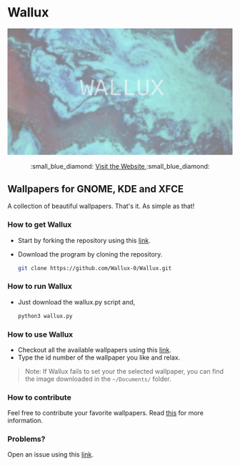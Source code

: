 # Wallux


![Wallux](cover.jpg)

<div align="center">
  :small_blue_diamond: <a href="https://wallux-0.github.io/Wallux/"> Visit the Website </a> :small_blue_diamond:
</div>

## Wallpapers for GNOME, KDE and XFCE
A collection of beautiful wallpapers. That's it. As simple as that!

### How to get Wallux

* Start by forking the repository using this <a href="https://wallux-0.github.io/Wallux/">link</a>.

* Download the program by cloning the repository.

    ```bash
    git clone https://github.com/Wallux-0/Wallux.git
    ```
    

### How to run Wallux

* Just download the wallux.py script and,

    

    ```bash
    python3 wallux.py
    ```


### How to use Wallux

* Checkout all the available wallpapers using this <a href="https://wallux-0.github.io/Wallux/">link</a>.
* Type the id number of the wallpaper you like and relax.
> Note: If Wallux fails to set your the selected wallpaper, you can find the image downloaded in the ``~/Documents/`` folder.

### How to contribute
Feel free to contribute your favorite wallpapers. Read <a href="#">this</a> for more information.

### Problems?
Open an issue using this <a href="https://github.com/Wallux-0/Wallux/issues">link</a>.
